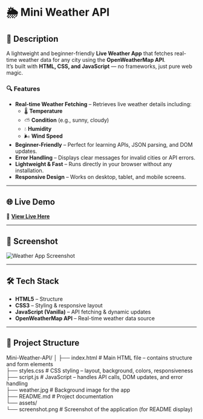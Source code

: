 # 🌦 Mini Weather API

## 📌 Description
A lightweight and beginner-friendly **Live Weather App** that fetches real-time weather data for any city using the **OpenWeatherMap API**.  
It’s built with **HTML, CSS, and JavaScript** — no frameworks, just pure web magic.

### 🔍 Features
- **Real-time Weather Fetching** – Retrieves live weather details including:
  - 🌡 **Temperature**
  - ⛅ **Condition** (e.g., sunny, cloudy)
  - 💧 **Humidity**
  - 🌬 **Wind Speed**
- **Beginner-Friendly** – Perfect for learning APIs, JSON parsing, and DOM updates.
- **Error Handling** – Displays clear messages for invalid cities or API errors.
- **Lightweight & Fast** – Runs directly in your browser without any installation.
- **Responsive Design** – Works on desktop, tablet, and mobile screens.

---

## 🌐 Live Demo
🔗 **[View Live Here](https://weatherlivecast.netlify.app/)**

---

## 📸 Screenshot
![Weather App Screenshot](./assets/pic.png)

---

## 🛠 Tech Stack
- **HTML5** – Structure
- **CSS3** – Styling & responsive layout
- **JavaScript (Vanilla)** – API fetching & dynamic updates
- **OpenWeatherMap API** – Real-time weather data source

---

## 📂 Project Structure
Mini-Weather-API/
│
├── index.html # Main HTML file – contains structure and form elements<br>
├── styles.css # CSS styling – layout, background, colors, responsiveness<br>
├── script.js # JavaScript – handles API calls, DOM updates, and error handling<br>
├── weather.jpg # Background image for the app<br>
├── README.md # Project documentation<br>
└── assets/<br>
└── screenshot.png # Screenshot of the application (for README display)
